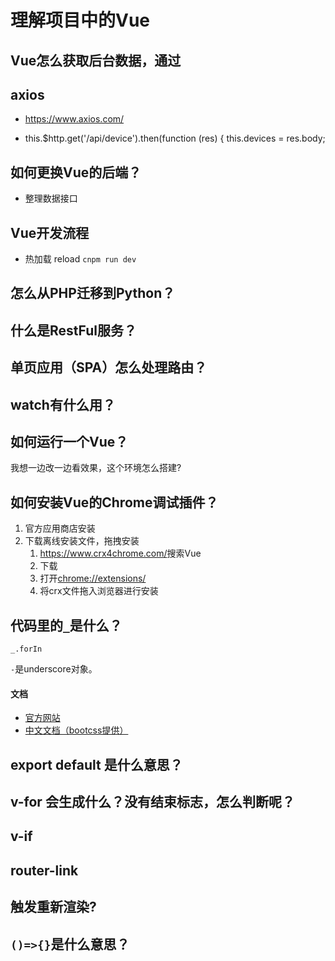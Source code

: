 # 理解项目中的Vue

## Vue怎么获取后台数据，通过

## axios
- https://www.axios.com/

- this.$http.get('/api/device').then(function (res) {
                this.devices = res.body;

## 如何更换Vue的后端？

- 整理数据接口

## Vue开发流程

- 热加载 reload `cnpm run dev`

## 怎么从PHP迁移到Python？

## 什么是RestFul服务？

## 单页应用（SPA）怎么处理路由？


## watch有什么用？

## 如何运行一个Vue？

我想一边改一边看效果，这个环境怎么搭建?

## 如何安装Vue的Chrome调试插件？

1. 官方应用商店安装
2. 下载离线安装文件，拖拽安装
	1. <https://www.crx4chrome.com/>搜索Vue
	2. 下载
	3. 打开[chrome://extensions/](chrome://extensions/)
	4. 将crx文件拖入浏览器进行安装


## 代码里的`_`是什么？

`_.forIn`

`-`是underscore对象。

#### 文档

- [官方网站](http://underscorejs.org/)
- [中文文档（bootcss提供）](http://www.bootcss.com/p/underscore/)

## export default 是什么意思？

## v-for 会生成什么？没有结束标志，怎么判断呢？

## v-if

## router-link

## <template></template>

## 触发重新渲染?

## `()=>{}`是什么意思？

